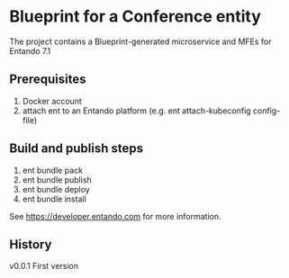 # Blueprint for a Conference entity

The project contains a Blueprint-generated microservice and MFEs for Entando 7.1

## Prerequisites

1. Docker account
2. attach ent to an Entando platform (e.g. ent attach-kubeconfig config-file)

## Build and publish steps

1. ent bundle pack
2. ent bundle publish
3. ent bundle deploy
4. ent bundle install

See https://developer.entando.com for more information.

## History

v0.0.1 First version

